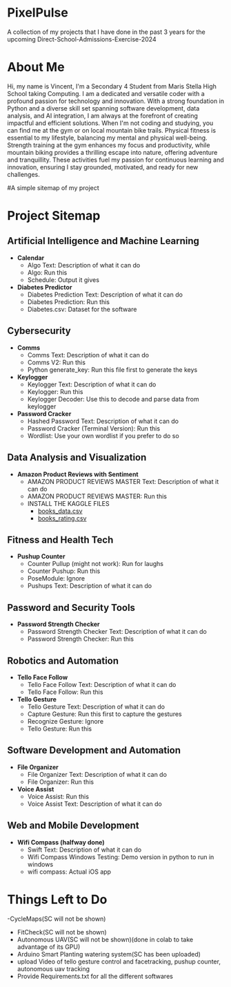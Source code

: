 # PixelPulse
A collection of my projects that I have done in the past 3 years for the upcoming Direct-School-Admissions-Exercise-2024


# About Me
Hi, my name is Vincent, I'm a Secondary 4 Student from Maris Stella High School taking Computing. I am a dedicated and versatile coder with a profound passion for technology and innovation. With a strong foundation in Python and a diverse skill set spanning software development, data analysis, and AI integration, I am always at the forefront of creating impactful and efficient solutions. When I'm not coding and studying, you can find me at the gym or on local mountain bike trails. Physical fitness is essential to my lifestyle, balancing my mental and physical well-being. Strength training at the gym enhances my focus and productivity, while mountain biking provides a thrilling escape into nature, offering adventure and tranquillity. These activities fuel my passion for continuous learning and innovation, ensuring I stay grounded, motivated, and ready for new challenges.


#A simple sitemap of my project

# Project Sitemap

## Artificial Intelligence and Machine Learning
- **Calendar**
  - Algo Text: Description of what it can do
  - Algo: Run this
  - Schedule: Output it gives
- **Diabetes Predictor**
  - Diabetes Prediction Text: Description of what it can do
  - Diabetes Prediction: Run this
  - Diabetes.csv: Dataset for the software

## Cybersecurity
- **Comms**
  - Comms Text: Description of what it can do
  - Comms V2: Run this
  - Python generate_key: Run this file first to generate the keys
- **Keylogger**
  - Keylogger Text: Description of what it can do
  - Keylogger: Run this
  - Keylogger Decoder: Use this to decode and parse data from keylogger
- **Password Cracker**
  - Hashed Password Text: Description of what it can do
  - Password Cracker (Terminal Version): Run this
  - Wordlist: Use your own wordlist if you prefer to do so

## Data Analysis and Visualization
- **Amazon Product Reviews with Sentiment**
  - AMAZON PRODUCT REVIEWS MASTER Text: Description of what it can do
  - AMAZON PRODUCT REVIEWS MASTER: Run this
  - INSTALL THE KAGGLE FILES
    - [books_data.csv](https://www.kaggle.com/datasets/mohamedbakhet/amazon-books-reviews?select=Books_rating.csv)
    - [books_rating.csv](https://www.kaggle.com/datasets/mohamedbakhet/amazon-books-reviews?select=books_data.csv)

## Fitness and Health Tech
- **Pushup Counter**
  - Counter Pullup (might not work): Run for laughs
  - Counter Pushup: Run this
  - PoseModule: Ignore
  - Pushups Text: Description of what it can do

## Password and Security Tools
- **Password Strength Checker**
  - Password Strength Checker Text: Description of what it can do
  - Password Strength Checker: Run this

## Robotics and Automation
- **Tello Face Follow**
  - Tello Face Follow Text: Description of what it can do
  - Tello Face Follow: Run this
- **Tello Gesture**
  - Tello Gesture Text: Description of what it can do
  - Capture Gesture: Run this first to capture the gestures
  - Recognize Gesture: Ignore
  - Tello Gesture: Run this

## Software Development and Automation
- **File Organizer**
  - File Organizer Text: Description of what it can do
  - File Organizer: Run this
- **Voice Assist**
  - Voice Assist: Run this
  - Voice Assist Text: Description of what it can do

## Web and Mobile Development
- **Wifi Compass (halfway done)**
  - Swift Text: Description of what it can do
  - Wifi Compass Windows Testing: Demo version in python to run in windows
  - wifi compass: Actual iOS app
 
# Things Left to Do
-CycleMaps(SC will not be shown)
- FitCheck(SC will not be shown)
- Autonomous UAV(SC will not be shown)(done in colab to take advantage of its GPU)
- Arduino Smart Planting watering system(SC has been uploaded)
- upload Video of tello gesture control and facetracking, pushup counter, autonomous uav tracking
- Provide Requirements.txt for all the different softwares
